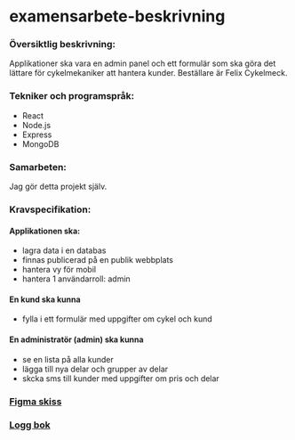 # examensarbete-beskrivning

### Översiktlig beskrivning:

Applikationer ska vara en admin panel och ett formulär som ska göra det lättare för cykelmekaniker att hantera kunder. Beställare är Felix Cykelmeck.

### Tekniker och programspråk:

- React
- Node.js
- Express
- MongoDB

### Samarbeten:

Jag gör detta projekt själv.

### Kravspecifikation:

#### Applikationen ska:

- lagra data i en databas
- finnas publicerad på en publik webbplats
- hantera vy för mobil
- hantera 1 användarroll: admin

#### En kund ska kunna

- fylla i ett formulär med uppgifter om cykel och kund

#### En administratör (admin) ska kunna

- se en lista på alla kunder
- lägga till nya delar och grupper av delar
- skcka sms till kunder med uppgifter om pris och delar

### [Figma skiss](https://www.figma.com/design/F8h7ph0THIHbMQue6TkAGt/examen?node-id=31-385)



### [Logg bok](Loggbok.md)